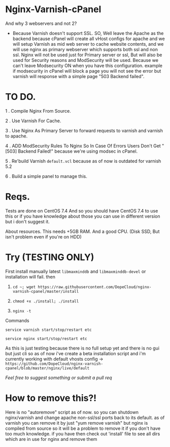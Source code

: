 # Nginx-Varnish-cPanel

And why 3 webservers and not 2? 
- Because Varnish doesn't support SSL. SO, Well leave the Apache as the backend because cPanel will create all vHost configs for apache and we will setup Varnish as mid web server to cache website contents, and we will use nginx as primary webserver which supports both ssl and non ssl. Nginx will not be used just for Primary server or ssl, But will also be used for Security reasons and ModSecurity will be used. Because we can't leave Modsecurity ON when you have this configuration. example if modsecurity in cPanel will block a page you will not see the error but varnish will response with a simple page "503 Backend failed".

# TO DO.

 1 . Compile Nginx From Source.
 
 2 . Use Varnish For Cache.
 
 3 . Use Nginx As Primary Server to forward requests to varnish and varnish to apache.
 
 4 . ADD ModSecurity Rules To Nginx So In Case Of Errors Users Don't Get "[503] Backend Failed!" because we're using modsec in cPanel.
 
 5 . Re'build Varnish `default.vcl` because as of now is outdated for varnish 5.2
 
 6 . Build a simple panel to manage this.


# Reqs.

Tests are done on CentOS 7.4 And so you should have CentOS 7.4 to use this or if you have knowledge about those you can use in different version but i don't suggest it.

About resources. 
This needs +5GB RAM. And a good CPU. (Disk SSD, But isn't problem even if you're on HDD) 

# Try (TESTING ONLY)

First install manually latest `libmaxminddb` and `libmaxminddb-devel` or installation will fail.
then

1. `cd ~; wget https://raw.githubusercontent.com/DopeCloud/nginx-varnish-cpanel/master/install`

2. `chmod +x ./install; ./install`

3. `nginx -t`

Commands

`service varnish start/stop/restart etc`

`service nginx start/stop/restart etc`

As this is just testing because there is no full setup yet and there is no gui but just cli so as of now i've create a beta installation script and i'm currently working with default vhosts config -> `https://github.com/DopeCloud/nginx-varnish-cpanel/blob/master/nginx/live/default`

*Feel free to suggest something or submit a pull req*


# How to remove this?!
Here is no "autoremove" script as of now. so you can shutdown nginx/varnish and change apache non-ssl/ssl ports back to its default. as of varnish you can remove it by just "yum remove varnish" but nginx is compiled from source so it will be a problem to remove it if you don't have too much knowledge. if you have then check out 'install' file to see all dirs which are in use for nginx and remove them
